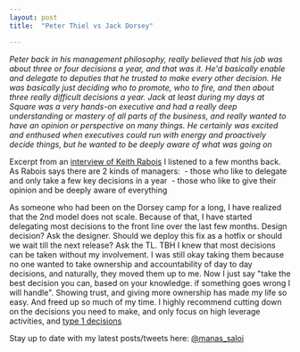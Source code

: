 ```yaml
---
layout: post
title:  "Peter Thiel vs Jack Dorsey"

---
```


*Peter back in his management philosophy, really believed that his job was about three or four decisions a year, and that was it. He'd basically enable and delegate to deputies that he trusted to make every other decision. He was basically just deciding who to promote, who to fire, and then about three really difficult decisions a year. Jack at least during my days at Square was a very hands-on executive and had a really deep understanding or mastery of all parts of the business, and really wanted to have an opinion or perspective on many things. He certainly was excited and enthused when executives could run with energy and proactively decide things, but he wanted to be deeply aware of what was going on*

Excerpt from an [interview of Keith Rabois](https://greatness.floodgate.com/episodes/keith-rabois-key-lessons-from-peter-thiel-reid-hoffman-and-jack-dorsey/transcript) I listened to a few months back. As Rabois says there are 2 kinds of managers:
 - those who like to delegate and only take a few key decisions in a year
 - those who like to give their opinion and be deeply aware of everything

As someone who had been on the Dorsey camp for a long, I have realized that the 2nd model does not scale. Because of that, I have started delegating most decisions to the front line over the last few months. Design decision? Ask the designer. Should we deploy this fix as a hotfix or should we wait till the next release? Ask the TL. TBH I knew that most decisions can be taken without my involvement. I was still okay taking them because no one wanted to take ownership and accountability of day to day decisions, and naturally, they moved them up to me. Now I just say "take the best decision you can, based on your knowledge. if something goes wrong I will handle". Showing trust, and giving more ownership has made my life so easy. And freed up so much of my time. I highly recommend cutting down on the decisions you need to make, and only focus on high leverage activities, and [type 1 decisions](https://themusingsofthebigredcar.com/jeff-bezos-on-decisionmaking/)

Stay up to date with my latest posts/tweets here: [@manas_saloi](http://twitter.com/manas_saloi)
